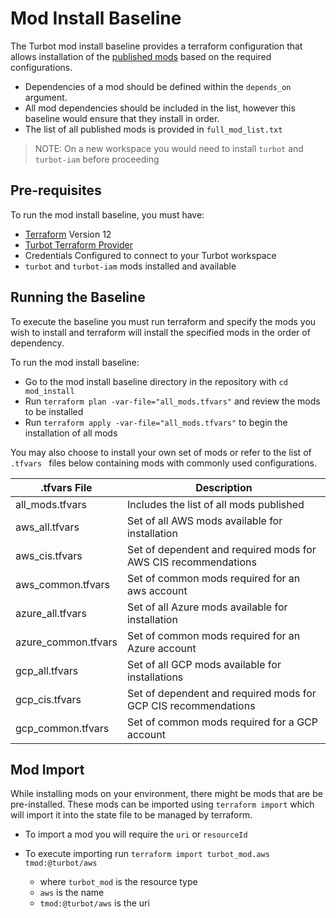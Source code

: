 # Mod Install Baseline

The Turbot mod install baseline provides a terraform configuration that allows installation of the [published mods](https://turbot-dev.com/v5/mods) based on the required configurations.

- Dependencies of a mod should be defined within the `depends_on` argument.
- All mod dependencies should be included in the list, however this baseline would ensure that they install in order.
- The list of all published mods is provided in  `full_mod_list.txt`

> NOTE: On a new workspace you would need to install `turbot` and `turbot-iam` before proceeding

## Pre-requisites

To run the mod install baseline, you must have:
- [Terraform](https://www.terraform.io) Version 12
- [Turbot Terraform Provider](https://github.com/turbotio/terraform-provider-turbot)
- Credentials Configured to connect to your Turbot workspace
- `turbot` and `turbot-iam` mods installed and available

## Running the Baseline

To execute the baseline you must run terraform and specify the mods you wish to install and terraform will install the specified mods in the order of dependency.

To run the mod install baseline:
- Go to the mod install baseline directory in the repository with `cd mod_install`
- Run `terraform plan -var-file="all_mods.tfvars"` and review the mods to be installed
- Run `terraform apply -var-file="all_mods.tfvars"` to begin the installation of all mods

You may also choose to install your own set of mods or refer to the list of `.tfvars ` files below containing mods with commonly used configurations.

| .tfvars File | Description |
|-|-|
| all_mods.tfvars | Includes the list of all mods published|
| aws_all.tfvars | Set of all AWS mods available for installation|
| aws_cis.tfvars | Set of dependent and required mods for AWS CIS recommendations|
| aws_common.tfvars | Set of common mods required for an aws account|
| azure_all.tfvars | Set of all Azure mods available for installation|
| azure_common.tfvars  | Set of common mods required for an Azure account|
| gcp_all.tfvars | Set of all GCP mods available for installations|
| gcp_cis.tfvars | Set of dependent and required mods for GCP CIS recommendations|
| gcp_common.tfvars | Set of common mods required for a GCP account|

## Mod Import

While installing mods on your environment, there might be mods that are be pre-installed. These mods can be imported using `terraform import` which will import it into the state file to be managed by terraform.

- To import a mod you will require the `uri` or `resourceId`

- To execute importing run `terraform import turbot_mod.aws tmod:@turbot/aws`
  - where `turbot_mod` is the resource type
  - `aws` is the name
  - `tmod:@turbot/aws` is the uri
